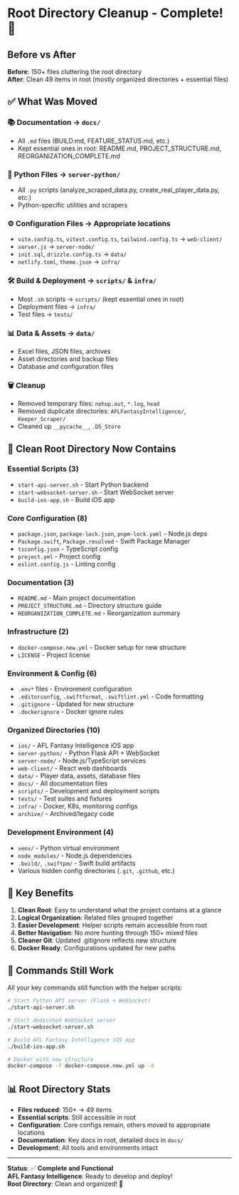 # Root Directory Cleanup - Complete! 🎉

## Before vs After

**Before**: 150+ files cluttering the root directory  
**After**: Clean 49 items in root (mostly organized directories + essential files)

## ✅ What Was Moved

### 📚 **Documentation** → `docs/`
- All `.md` files (BUILD.md, FEATURE_STATUS.md, etc.)
- Kept essential ones in root: README.md, PROJECT_STRUCTURE.md, REORGANIZATION_COMPLETE.md

### 🐍 **Python Files** → `server-python/`
- All `.py` scripts (analyze_scraped_data.py, create_real_player_data.py, etc.)
- Python-specific utilities and scrapers

### ⚙️ **Configuration Files** → Appropriate locations
- `vite.config.ts`, `vitest.config.ts`, `tailwind.config.ts` → `web-client/`
- `server.js` → `server-node/`
- `init.sql`, `drizzle.config.ts` → `data/`
- `netlify.toml`, `theme.json` → `infra/`

### 🛠️ **Build & Deployment** → `scripts/` & `infra/`
- Most `.sh` scripts → `scripts/` (kept essential ones in root)
- Deployment files → `infra/`
- Test files → `tests/`

### 📊 **Data & Assets** → `data/`
- Excel files, JSON files, archives
- Asset directories and backup files
- Database and configuration files

### 🗑️ **Cleanup**
- Removed temporary files: `nohup.out`, `*.log`, `head`
- Removed duplicate directories: `AFLFantasyIntelligence/`, `Keeper_Scraper/`
- Cleaned up `__pycache__`, `.DS_Store`

## 📂 Clean Root Directory Now Contains

### **Essential Scripts** (3)
- `start-api-server.sh` - Start Python backend
- `start-websocket-server.sh` - Start WebSocket server  
- `build-ios-app.sh` - Build iOS app

### **Core Configuration** (8)
- `package.json`, `package-lock.json`, `pnpm-lock.yaml` - Node.js deps
- `Package.swift`, `Package.resolved` - Swift Package Manager
- `tsconfig.json` - TypeScript config
- `project.yml` - Project config
- `eslint.config.js` - Linting config

### **Documentation** (3)
- `README.md` - Main project documentation
- `PROJECT_STRUCTURE.md` - Directory structure guide
- `REORGANIZATION_COMPLETE.md` - Reorganization summary

### **Infrastructure** (2)
- `docker-compose.new.yml` - Docker setup for new structure
- `LICENSE` - Project license

### **Environment & Config** (6)
- `.env*` files - Environment configuration
- `.editorconfig`, `.swiftformat`, `.swiftlint.yml` - Code formatting
- `.gitignore` - Updated for new structure
- `.dockerignore` - Docker ignore rules

### **Organized Directories** (10)
- `ios/` - AFL Fantasy Intelligence iOS app
- `server-python/` - Python Flask API + WebSocket
- `server-node/` - Node.js/TypeScript services  
- `web-client/` - React web dashboards
- `data/` - Player data, assets, database files
- `docs/` - All documentation files
- `scripts/` - Development and deployment scripts
- `tests/` - Test suites and fixtures
- `infra/` - Docker, K8s, monitoring configs
- `archive/` - Archived/legacy code

### **Development Environment** (4)
- `venv/` - Python virtual environment
- `node_modules/` - Node.js dependencies
- `.build/`, `.swiftpm/` - Swift build artifacts
- Various hidden config directories (`.git`, `.github`, etc.)

## 🎯 Key Benefits

1. **Clean Root**: Easy to understand what the project contains at a glance
2. **Logical Organization**: Related files grouped together
3. **Easier Development**: Helper scripts remain accessible from root
4. **Better Navigation**: No more hunting through 150+ mixed files
5. **Cleaner Git**: Updated .gitignore reflects new structure
6. **Docker Ready**: Configurations updated for new paths

## 🚀 Commands Still Work

All your key commands still function with the helper scripts:

```bash
# Start Python API server (Flask + WebSocket)
./start-api-server.sh

# Start dedicated WebSocket server
./start-websocket-server.sh  

# Build AFL Fantasy Intelligence iOS app
./build-ios-app.sh

# Docker with new structure
docker-compose -f docker-compose.new.yml up -d
```

## 📊 Root Directory Stats

- **Files reduced**: 150+ → 49 items
- **Essential scripts**: Still accessible in root
- **Configuration**: Core configs remain, others moved to appropriate locations
- **Documentation**: Key docs in root, detailed docs in `docs/`
- **Development**: All tools and environments intact

---

**Status**: ✅ **Complete and Functional**  
**AFL Fantasy Intelligence**: Ready to develop and deploy!  
**Root Directory**: Clean and organized! 🎉
